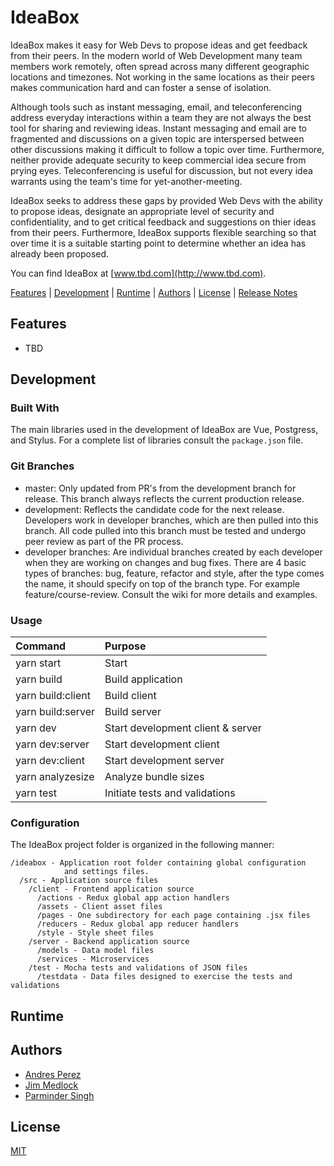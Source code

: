 # IdeaBox

IdeaBox makes it easy for Web Devs to propose ideas and  get feedback from their peers. In the modern world of
Web Development many team members work remotely, often spread across many different geographic locations and
timezones. Not working in the same locations as their peers makes communication hard and can foster a sense of 
isolation. 

Although tools such as instant messaging, email, and teleconferencing address everyday interactions within a team
they are not always the best tool for sharing and reviewing ideas. Instant messaging and email are to fragmented 
and discussions on a given topic are interspersed between other discussions making it difficult to follow a topic 
over time. Furthermore, neither provide adequate security to keep commercial idea secure from prying eyes. 
Teleconferencing is useful for discussion, but not every idea warrants using the team's time for
yet-another-meeting.

IdeaBox seeks to address these gaps by provided Web Devs with the ability to propose ideas, designate an appropriate 
level of security and confidentiality, and to get critical feedback and suggestions on thier ideas from their peers.
Furthermore, IdeaBox supports flexible searching so that over time it is a suitable starting point to determine
whether an idea has already been proposed. 

You can find IdeaBox at [www.tbd.com](http://www.tbd.com).

[Features](#features) | [Development](#development) | [Runtime](#runtime) | [Authors](#authors) |
[License](#license) | [Release Notes](releasenotes.md)


## Features

 - TBD
 
## Development

### Built With

The main libraries used in the development of IdeaBox are Vue, Postgress, and Stylus. For a complete list 
of libraries consult the `package.json` file.

### Git Branches

- master: Only updated from PR's from the development branch for release. This
branch always reflects the current production release.
- development: Reflects the candidate code for the next release. Developers
work in developer branches, which are then pulled into this branch. All code
pulled into this branch must be tested and undergo peer review as part of the
PR process.
- developer branches: Are individual branches created by each developer when
they are working on changes and bug fixes. There are 4 basic types of branches: 
bug, feature, refactor and style, after the type comes the name, it should 
specify on top of the branch type. For example feature/course-review. Consult
the wiki for more details and examples.

### Usage

| Command           | Purpose                           |
|:------------------|:----------------------------------|
| yarn start        | Start                             |
| yarn build        | Build application                 |
| yarn build:client | Build client                      |
| yarn build:server | Build server                      |
| yarn dev          | Start development client & server |
| yarn dev:server   | Start development client          |
| yarn dev:client   | Start development server          |
| yarn analyzesize  | Analyze bundle sizes              |
| yarn test         | Initiate tests and validations    |

### Configuration

The IdeaBox project folder is organized in the following manner:

```
/ideabox - Application root folder containing global configuration
            and settings files.
  /src - Application source files
    /client - Frontend application source
      /actions - Redux global app action handlers
      /assets - Client asset files
      /pages - One subdirectory for each page containing .jsx files
      /reducers - Redux global app reducer handlers
      /style - Style sheet files
    /server - Backend application source
      /models - Data model files
      /services - Microservices
    /test - Mocha tests and validations of JSON files
      /testdata - Data files designed to exercise the tests and validations
```


## Runtime


## Authors

- [Andres Perez](https://github.com/Oxyrus)
- [Jim Medlock](https://github.com/jdmedlock)
- [Parminder Singh](https://github.com/Trion129)

## License

[MIT](https://tldrlegal.com/license/mit-license)

[ideabox-url]: https://github.com/Chingu-cohorts/Voyage2-bears-27
